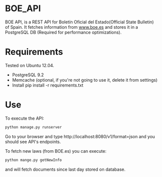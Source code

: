 BOE_API
=======
BOE API, is a REST API for Boletín Oficial del Estado(Official State Bulletin) of Spain. It fetches information from www.boe.es
and stores it in a PostgreSQL DB (Required for performance optimizations).

Requirements
=======

Tested on Ubuntu 12.04.

- PostgreSQL 9.2
- Memcache (optional, if you're not going to use it, delete it from settings)
- Install pip install -r requirements.txt

Use
=======

To execute the API:
```python
python manage.py runserver
```
Go to your browser and type http://localhost:8080/v1/format=json and you should see API's endpoints.

To fetch new laws (from BOE.es) you can execute:
```python
python mange.py getNewInfo 
```
and will fetch documents since last day stored on database.










